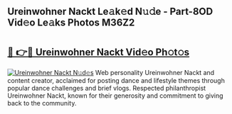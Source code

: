## Ureinwohner Nackt Le𝚊k𝚎d N𝚞𝚍e - Part-8OD Vid𝚎o Le𝚊ks Photos M36Z2

# <h2><a href="http://fb8bd5.evod.top/?m=Ureinwohner+Nackt">🔗 👉🔴 Ureinwohner Nackt Vid𝚎o Ph𝚘t𝚘s</a></h2>

[![Ureinwohner Nackt N𝚞d𝚎s](https://i.imgur.com/8V9OHl7.gif)](http://fb8bd5.evod.top/?m=Ureinwohner+Nackt)
Web personality Ureinwohner Nackt and content creator, acclaimed for posting dance and lifestyle themes through popular dance challenges and brief vlogs. Respected philanthropist Ureinwohner Nackt, known for their generosity and commitment to giving back to the community. 
